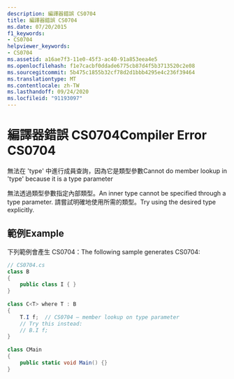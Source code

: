 ```yaml
---
description: 編譯器錯誤 CS0704
title: 編譯器錯誤 CS0704
ms.date: 07/20/2015
f1_keywords:
- CS0704
helpviewer_keywords:
- CS0704
ms.assetid: a16ae7f3-11e0-45f3-ac40-91a853eea4e5
ms.openlocfilehash: f1e7cacbf0ddade6775cb87d4f5b3713520c2e08
ms.sourcegitcommit: 5b475c1855b32cf78d2d1bbb4295e4c236f39464
ms.translationtype: MT
ms.contentlocale: zh-TW
ms.lasthandoff: 09/24/2020
ms.locfileid: "91193097"
---
```

# <a name="compiler-error-cs0704"></a><span data-ttu-id="cad23-103">編譯器錯誤 CS0704</span><span class="sxs-lookup"><span data-stu-id="cad23-103">Compiler Error CS0704</span></span>

<span data-ttu-id="cad23-104">無法在 'type' 中進行成員查詢，因為它是類型參數</span><span class="sxs-lookup"><span data-stu-id="cad23-104">Cannot do member lookup in 'type' because it is a type parameter</span></span>  
  
 <span data-ttu-id="cad23-105">無法透過類型參數指定內部類型。</span><span class="sxs-lookup"><span data-stu-id="cad23-105">An inner type cannot be specified through a type parameter.</span></span> <span data-ttu-id="cad23-106">請嘗試明確地使用所需的類型。</span><span class="sxs-lookup"><span data-stu-id="cad23-106">Try using the desired type explicitly.</span></span>  
  
## <a name="example"></a><span data-ttu-id="cad23-107">範例</span><span class="sxs-lookup"><span data-stu-id="cad23-107">Example</span></span>  

 <span data-ttu-id="cad23-108">下列範例會產生 CS0704：</span><span class="sxs-lookup"><span data-stu-id="cad23-108">The following sample generates CS0704:</span></span>  
  
```csharp  
// CS0704.cs  
class B  
{  
    public class I { }  
}  
  
class C<T> where T : B  
{  
    T.I f;  // CS0704 – member lookup on type parameter  
    // Try this instead:  
    // B.I f;  
}  
  
class CMain  
{  
    public static void Main() {}  
}  
```
